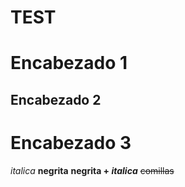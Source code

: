 # TEST
# Encabezado 1
## Encabezado 2
# Encabezado 3

*italica*
**negrita**
**negrita + _italica_**
~~comillas~~